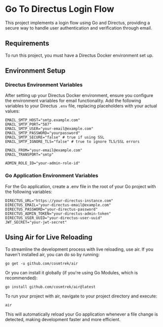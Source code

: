 # Go To Directus Login Flow

This project implements a login flow using Go and Directus, providing a secure way to handle user authentication and verification through email.

## Requirements

To run this project, you must have a Directus Docker environment set up.

## Environment Setup

### Directus Environment Variables

After setting up your Directus Docker environment, ensure you configure the environment variables for email functionality. Add the following variables to your Directus `.env` file, replacing placeholders with your actual values:

```
EMAIL_SMTP_HOST="smtp.example.com"
EMAIL_SMTP_PORT="587"
EMAIL_SMTP_USER="your-email@example.com"
EMAIL_SMTP_PASSWORD="yourpassword"
EMAIL_SMTP_SECURE="false" # true if using SSL
EMAIL_SMTP_IGNORE_TLS="false" # true to ignore TLS/SSL errors

EMAIL_FROM="your-email@example.com"
EMAIL_TRANSPORT="smtp"

ADMIN_ROLE_ID="your-admin-role-id"
```

### Go Application Environment Variables

For the Go application, create a .env file in the root of your Go project with the following variables:

```
DIRECTUS_URL="https://your-directus-instance.com"
DIRECTUS_EMAIL="your-directus-email@example.com"
DIRECTUS_PASSWORD="your-directus-password"
DIRECTUS_ADMIN_TOKEN="your-directus-admin-token"
DIRECTUS_USER_UUID="your-directus-user-uuid"
JWT_SECRET="your-jwt-secret"
```

## Using Air for Live Reloading

To streamline the development process with live reloading, use air. If you haven't installed air, you can do so by running:

`go get -u github.com/cosmtrek/air`

Or you can install it globally (if you're using Go Modules, which is recommended):

`go install github.com/cosmtrek/air@latest`

To run your project with air, navigate to your project directory and execute:

`air`

This will automatically reload your Go application whenever a file change is detected, making development faster and more efficient.
